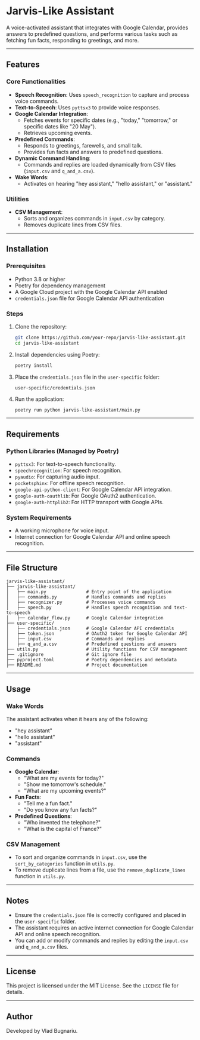 # Jarvis-Like Assistant

A voice-activated assistant that integrates with Google Calendar, provides answers to predefined questions, and performs various tasks such as fetching fun facts, responding to greetings, and more.

---

## Features

### Core Functionalities
- **Speech Recognition**: Uses `speech_recognition` to capture and process voice commands.
- **Text-to-Speech**: Uses `pyttsx3` to provide voice responses.
- **Google Calendar Integration**:
  - Fetches events for specific dates (e.g., "today," "tomorrow," or specific dates like "20 May").
  - Retrieves upcoming events.
- **Predefined Commands**:
  - Responds to greetings, farewells, and small talk.
  - Provides fun facts and answers to predefined questions.
- **Dynamic Command Handling**:
  - Commands and replies are loaded dynamically from CSV files (`input.csv` and `q_and_a.csv`).
- **Wake Words**:
  - Activates on hearing "hey assistant," "hello assistant," or "assistant."

### Utilities
- **CSV Management**:
  - Sorts and organizes commands in `input.csv` by category.
  - Removes duplicate lines from CSV files.

---

## Installation

### Prerequisites
- Python 3.8 or higher
- Poetry for dependency management
- A Google Cloud project with the Google Calendar API enabled
- `credentials.json` file for Google Calendar API authentication

### Steps
1. Clone the repository:
   ```bash
   git clone https://github.com/your-repo/jarvis-like-assistant.git
   cd jarvis-like-assistant
   ```

2. Install dependencies using Poetry:
   ```bash
   poetry install
   ```

3. Place the `credentials.json` file in the `user-specific` folder:
   ```
   user-specific/credentials.json
   ```

4. Run the application:
   ```bash
   poetry run python jarvis-like-assistant/main.py
   ```

---

## Requirements

### Python Libraries (Managed by Poetry)
- `pyttsx3`: For text-to-speech functionality.
- `speechrecognition`: For speech recognition.
- `pyaudio`: For capturing audio input.
- `pocketsphinx`: For offline speech recognition.
- `google-api-python-client`: For Google Calendar API integration.
- `google-auth-oauthlib`: For Google OAuth2 authentication.
- `google-auth-httplib2`: For HTTP transport with Google APIs.

### System Requirements
- A working microphone for voice input.
- Internet connection for Google Calendar API and online speech recognition.

---

## File Structure

```
jarvis-like-assistant/
├── jarvis-like-assistant/
│   ├── main.py               # Entry point of the application
│   ├── commands.py           # Handles commands and replies
│   ├── recognizer.py         # Processes voice commands
│   ├── speech.py             # Handles speech recognition and text-to-speech
│   ├── calendar_flow.py      # Google Calendar integration
├── user-specific/
│   ├── credentials.json      # Google Calendar API credentials
│   ├── token.json            # OAuth2 token for Google Calendar API
│   ├── input.csv             # Commands and replies
│   ├── q_and_a.csv           # Predefined questions and answers
├── utils.py                  # Utility functions for CSV management
├── .gitignore                # Git ignore file
├── pyproject.toml            # Poetry dependencies and metadata
├── README.md                 # Project documentation
```

---

## Usage

### Wake Words
The assistant activates when it hears any of the following:
- "hey assistant"
- "hello assistant"
- "assistant"

### Commands
- **Google Calendar**:
  - "What are my events for today?"
  - "Show me tomorrow's schedule."
  - "What are my upcoming events?"
- **Fun Facts**:
  - "Tell me a fun fact."
  - "Do you know any fun facts?"
- **Predefined Questions**:
  - "Who invented the telephone?"
  - "What is the capital of France?"

### CSV Management
- To sort and organize commands in `input.csv`, use the `sort_by_categories` function in `utils.py`.
- To remove duplicate lines from a file, use the `remove_duplicate_lines` function in `utils.py`.

---

## Notes

- Ensure the `credentials.json` file is correctly configured and placed in the `user-specific` folder.
- The assistant requires an active internet connection for Google Calendar API and online speech recognition.
- You can add or modify commands and replies by editing the `input.csv` and `q_and_a.csv` files.

---

## License

This project is licensed under the MIT License. See the `LICENSE` file for details.

---

## Author

Developed by Vlad Bugnariu.